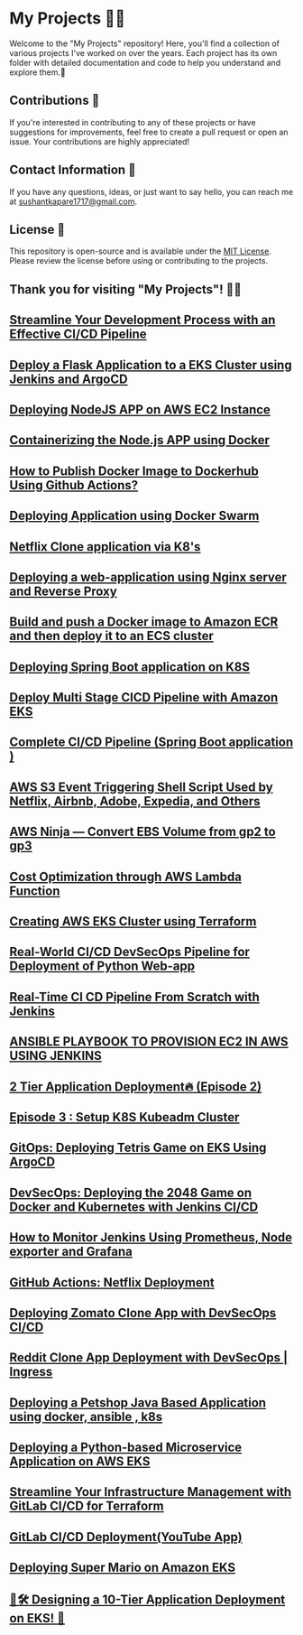 # My Projects 👩‍💻

Welcome to the "My Projects" repository! Here, you'll find a collection of various projects I've worked on over the years. Each project has its own folder with detailed documentation and code to help you understand and explore them.🚀

## Contributions 🤝

If you're interested in contributing to any of these projects or have suggestions for improvements, feel free to create a pull request or open an issue. Your contributions are highly appreciated!

## Contact Information 📧

If you have any questions, ideas, or just want to say hello, you can reach me at [sushantkapare1717@gmail.com](mailto:your.email@example.co).

## License 📝

This repository is open-source and is available under the [MIT License](LICENSE). Please review the license before using or contributing to the projects.

Thank you for visiting "My Projects"! 🙌🏼
---
[Streamline Your Development Process with an Effective CI/CD Pipeline](https://medium.com/@sushantkapare1717/streamline-your-development-process-with-an-effective-ci-cd-pipeline-61d0582335f2)
---
[Deploy a Flask Application to a EKS Cluster using Jenkins and ArgoCD](https://medium.com/@sushantkapare1717/deploy-a-flask-application-to-a-eks-cluster-using-jenkins-and-argocd-fa6386dbe916)
---
[Deploying NodeJS APP on AWS EC2 Instance](https://medium.com/@sushantkapare1717/deploying-nodejs-app-on-aws-ec2-instance-942e360e8430)
---
[Containerizing the Node.js APP using Docker](https://medium.com/@sushantkapare1717/containerizing-the-node-js-app-using-docker-ed0b3a29f8dd)
---
[How to Publish Docker Image to Dockerhub Using Github Actions?](https://medium.com/@sushantkapare1717/how-to-publish-docker-image-to-dockerhub-using-github-actions-3e4b46cd1ed2)
---
[Deploying Application using Docker Swarm](https://medium.com/@sushantkapare1717/deploying-application-using-docker-swarm-5b761a61aa48)
---
[Netflix Clone application via K8's](https://medium.com/@sushantkapare1717/netflix-clone-application-via-k8s-311acff7d1fe)
---
[Deploying a web-application using Nginx server and Reverse Proxy](https://medium.com/@sushantkapare1717/deploying-a-web-application-using-nginx-server-and-reverse-proxy-244f65ae9ff)
---
[Build and push a Docker image to Amazon ECR and then deploy it to an ECS cluster](https://medium.com/@sushantkapare1717/build-and-push-a-docker-image-to-amazon-ecr-and-then-deploy-it-to-an-ecs-cluster-6ad16f545c22)
---
[Deploying Spring Boot application on K8S](https://medium.com/@sushantkapare1717/deploying-spring-boot-application-on-k8s-d178f75d27fe)
---
[Deploy Multi Stage CICD Pipeline with Amazon EKS](https://medium.com/@sushantkapare1717/deploy-multi-stage-cicd-pipeline-with-amazon-eks-dc41c8017cbd)
---
[Complete CI/CD Pipeline (Spring Boot application )](https://medium.com/@sushantkapare1717/complete-ci-cd-pipeline-spring-boot-application-a7500f176f1f)
---
[AWS S3 Event Triggering Shell Script Used by Netflix, Airbnb, Adobe, Expedia, and Others](https://medium.com/@sushantkapare1717/aws-s3-event-triggering-shell-script-used-by-netflix-airbnb-adobe-expedia-and-others-b9d14c02c7c7)
---
[AWS Ninja — Convert EBS Volume from gp2 to gp3](https://medium.com/@sushantkapare1717/aws-ninja-convert-ebs-volume-from-gp2-to-gp3-7bc85da48e84)
---
[Cost Optimization through AWS Lambda Function](https://medium.com/@sushantkapare1717/cost-optimization-through-aws-lambda-function-2d6db80d892)
---
[Creating AWS EKS Cluster using Terraform](https://medium.com/@sushantkapare1717/creating-aws-eks-cluster-using-terraform-b1a88d35829e)
---
[Real-World CI/CD DevSecOps Pipeline for Deployment of Python Web-app](https://medium.com/@sushantkapare1717/real-world-ci-cd-devsecops-pipeline-for-deployment-of-python-web-app-511ecc25dbec)
---
[Real-Time CI CD Pipeline From Scratch with Jenkins](https://medium.com/@sushantkapare1717/real-time-ci-cd-pipeline-from-scratch-with-jenkins-883eb6e87e2)
---
[ANSIBLE PLAYBOOK TO PROVISION EC2 IN AWS USING JENKINS](https://medium.com/@sushantkapare1717/ansible-playbook-to-provision-ec2-in-aws-using-jenkins-2136400493c9)
---
[2 Tier Application Deployment🔥 (Episode 2)](https://medium.com/@sushantkapare1717/2-tier-application-deployment-episode-2-f9e3cba16be8)
---
[Episode 3 : Setup K8S Kubeadm Cluster](https://medium.com/@sushantkapare1717/episode-3-setup-k8s-kubeadm-cluster-938a331e183a)
---
[GitOps: Deploying Tetris Game on EKS Using ArgoCD](https://medium.com/@sushantkapare1717/gitops-deploying-tetris-game-on-eks-using-argocd-f7148f1197d0)
---
[DevSecOps: Deploying the 2048 Game on Docker and Kubernetes with Jenkins CI/CD](https://medium.com/@sushantkapare1717/devsecops-deploying-the-2048-game-on-docker-and-kubernetes-with-jenkins-ci-cd-0a8c4c0efe48)
---
[How to Monitor Jenkins Using Prometheus, Node exporter and Grafana](https://medium.com/@sushantkapare1717/how-to-monitor-jenkins-using-prometheus-node-exporter-and-grafana-e0f3fbdaa9db)
---
[GitHub Actions: Netflix Deployment](https://medium.com/@sushantkapare1717/github-actions-netflix-deployment-40def7935ec2)
---
[Deploying Zomato Clone App with DevSecOps CI/CD](https://medium.com/@sushantkapare1717/deploying-zomato-clone-app-with-devsecops-ci-cd-f9fe4fbd80d3)
---
[Reddit Clone App Deployment with DevSecOps | Ingress](https://medium.com/@sushantkapare1717/deploying-zomato-clone-app-with-devsecops-ci-cd-f9fe4fbd80d3)
---
[Deploying a Petshop Java Based Application using docker, ansible , k8s](https://medium.com/@sushantkapare1717/deploying-a-petshop-java-based-application-using-docker-ansible-k8s-837f706cd3d2)
---
[Deploying a Python-based Microservice Application on AWS EKS](https://medium.com/@sushantkapare1717/deploying-a-python-based-microservice-application-on-aws-eks-d17d577464bf)
---
[Streamline Your Infrastructure Management with GitLab CI/CD for Terraform](https://medium.com/@sushantkapare1717/streamline-your-infrastructure-management-with-gitlab-ci-cd-for-terraform-f5be8f323b3c)
---
[GitLab CI/CD Deployment(YouTube App)](https://medium.com/@sushantkapare1717/gitlab-ci-cd-deployment-youtube-app-15c5db619fcf)
---
[Deploying Super Mario on Amazon EKS](https://medium.com/@sushantkapare1717/deploying-super-mario-on-amazon-eks-82ac4784a76b)
---
[🚀🛠️ Designing a 10-Tier Application Deployment on EKS! 🤖](https://medium.com/@sushantkapare1717/%EF%B8%8F-designing-a-10-tier-application-deployment-on-eks-5820bb4c80a4)
---
